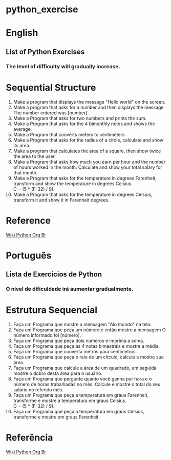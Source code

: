 # python_exercise

# English
<h2>List of Python Exercises</h1>
<h3>The level of difficulty will gradually increase.</h3>

# Sequential Structure

<ol>
<li> Make a program that displays the message "Hello world" on the screen.</li>
<li> Make a program that asks for a number and then displays the message The number entered was [number].</li>
<li> Make a Program that asks for two numbers and prints the sum.</li>
<li> Make a Program that asks for the 4 bimonthly notes and shows the average.</li>
<li> Make a Program that converts meters to centimeters.</li>
<li> Make a Program that asks for the radius of a circle, calculate and show its area.</li>
<li> Make a program that calculates the area of ​​a square, then show twice the area to the user.</li>
<li> Make a Program that asks how much you earn per hour and the number of hours worked in the month. Calculate and show your total salary for that month.</li>
<li> Make a Program that asks for the temperature in degrees Farenheit, transform and show the temperature in degrees Celsius. </li>
C = (5 * (F-32) / 9).
<li> Make a Program that asks for the temperature in degrees Celsius, transform it and show it in Farenheit degrees. </li>
</ol>




# Reference
[Wiki Python Org Br](https://wiki.python.org.br/ListaDeExercicios)


# Português
<h2>Lista de Exercícios de Python</h1>
<h3>O nível de dificuldade irá aumentar gradualmente.</h3>

# Estrutura Sequencial

<ol>
<li>Faça um Programa que mostre a mensagem "Alo mundo" na tela.</li>
<li>Faça um Programa que peça um número e então mostre a mensagem O número informado foi [número].</li>
<li>Faça um Programa que peça dois números e imprima a soma.</li>
<li>Faça um Programa que peça as 4 notas bimestrais e mostre a média.</li>
<li>Faça um Programa que converta metros para centímetros.</li>
<li>Faça um Programa que peça o raio de um círculo, calcule e mostre sua área.</li>
<li>Faça um Programa que calcule a área de um quadrado, em seguida mostre o dobro desta área para o usuário.</li>
<li>Faça um Programa que pergunte quanto você ganha por hora e o número de horas trabalhadas no mês. Calcule e mostre o total do seu salário no referido mês.</li>
<li> Faça um Programa que peça a temperatura em graus Farenheit, transforme e mostre a temperatura em graus Celsius.</li>
C = (5 * (F-32) / 9).
<li> Faça um Programa que peça a temperatura em graus Celsius, transforme e mostre em graus Farenheit.</li>
</ol>

# Referência
[Wiki Python Org Br](https://wiki.python.org.br/ListaDeExercicios)

